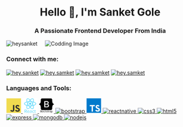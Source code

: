 <h1 align="center">Hello 👋, I'm Sanket Gole</h1>
<h3 align="center">A Passionate Frontend Developer From India</h3>


<img   
  align="right"
  width="400"
  src="https://cdn.dribbble.com/users/1162077/screenshots/5403918/focus-animation.gif"
  alt="Codding Image"
/>

<p align="left">
  <img
    src="https://komarev.com/ghpvc/?username=heysanket&label=Profile%20views&color=0e75b6&style=flat"
    alt="heysanket"
  />
</p>

<h3 align="left">Connect with me:</h3>
<p align="left">
  <a href="https://instagram.com/hey.sanket" target="blank"
    ><img
      align="center"
      src="https://raw.githubusercontent.com/rahuldkjain/github-profile-readme-generator/master/src/images/icons/Social/instagram.svg"
      alt="hey.sanket"
      height="30"
      width="40"
  /></a>
  <a href="https://twitter.com/HeySanket" target="blank"
    ><img
      align="center"
      src="https://raw.githubusercontent.com/rahuldkjain/github-profile-readme-generator/master/src/images/icons/Social/twitter.svg"
      alt="hey.samket"
      height="30"
      width="40"
  /></a>
   <a href="https://twitter.com/HeySanket" target="blank"
    ><img
      align="center"
      src="https://encrypted-tbn0.gstatic.com/images?q=tbn:ANd9GcTpr_FM2x5i1n8N7O1XRPaT4Pbhgm0nfxWl5Q&usqp=CAU"
      alt="hey.samket"
      height="30"
      width="40"
  /></a>
<a href="https://www.google.com/search?q=wa.+me%2F91+8421842224&sxsrf=ALiCzsY4hT7akF3MzqnKcd_2nANu1QXQkw%3A1669826182944&ei=hoaHY5qeOd_gseMPh6280A4&oq=we%2F91&gs_lcp=Cgxnd3Mtd2l6LXNlcnAQARgBMgoIABBHENYEELADMgoIABBHENYEELADMgoIABBHENYEELADMgoIABBHENYEELADMgoIABBHENYEELADMgoIABBHENYEELADMgoIABBHENYEELADMgoIABBHENYEELADSgQIQRgASgQIRhgAUABYAGCxFWgEcAB4AIABAIgBAJIBAJgBAMgBCMABAQ&sclient=gws-wiz-serp" target="blank"
    ><img
      align="center"
      src="https://w7.pngwing.com/pngs/10/271/png-transparent-iphone-whatsapp-logo-whatsapp-call-icon-grass-mobile-phones-instant-messaging.png"
      alt="hey.samket"
      height="30"
      width="40"
  /></a>
</p>


<h3 align="left">Languages and Tools:</h3>
<p align="left">
<a
    href="https://developer.mozilla.org/en-US/docs/Web/JavaScript"
    target="_blank"
    rel="noreferrer"
  >
    <img
      src="https://raw.githubusercontent.com/devicons/devicon/master/icons/javascript/javascript-original.svg"
      alt="javascript"
      width="40"
      height="40"
    />
  </a>
 <a href="https://reactjs.org/" target="_blank" rel="noreferrer">
    <img
      src="https://raw.githubusercontent.com/devicons/devicon/master/icons/react/react-original-wordmark.svg"
      alt="react"
      width="40"
      height="40"
    />
  </a>

  <a href="https://getbootstrap.com" target="_blank" rel="noreferrer">
    <img
      src="https://raw.githubusercontent.com/devicons/devicon/master/icons/bootstrap/bootstrap-plain-wordmark.svg"
      alt="bootstrap"
      width="40"
      height="40"
    />
  </a>
 <a href="https://getbootstrap.com" target="_blank" rel="noreferrer">
    <img
      src="https://encrypted-tbn0.gstatic.com/images?q=tbn:ANd9GcQqYZZEliSvgOj37jJ_2jSYoQm2mXITpFGgjqbgobvkzpTk4dKWt8rQJFIjzPkAljM4u7M&usqp=CAU"
      alt="bootstrap"
      width="40"
      height="40"
    />
  </a>
 <a href="https://www.typescriptlang.org/" target="_blank" rel="noreferrer">
    <img
      src="https://raw.githubusercontent.com/devicons/devicon/master/icons/typescript/typescript-original.svg"
      alt="typescript"
      width="40"
      height="40"
    />
  </a>
 <a href="https://reactnative.dev/" target="_blank" rel="noreferrer">
    <img
      src="https://reactnative.dev/img/header_logo.svg"
      alt="reactnative"
      width="40"
      height="40"
    />
  </a>
  <a href="https://www.w3schools.com/css/" target="_blank" rel="noreferrer">
    <img
      src="https://encrypted-tbn0.gstatic.com/images?q=tbn:ANd9GcTcaaOIFoPzpI312fNOVLjIzXp6beUBz7tWQ0q1HcPB2Su0NvEIZeVr1rc3DbkbNil1Nm4&usqp=CAU"
      alt="css3"
      width="40"
      height="40"
    />
  </a>
 <a href="https://www.w3.org/html/" target="_blank" rel="noreferrer">
    <img
      src="https://w7.pngwing.com/pngs/840/443/png-transparent-html-5-logo-web-development-html-css3-canvas-element-web-design-w3c-html5-logo-miscellaneous-text-orange-thumbnail.png"
      alt="html5"
      width="40"
      height="40"
    />
  </a>
  <a href="https://expressjs.com" target="_blank" rel="noreferrer">
    <img
      src="https://e7.pngegg.com/pngimages/247/558/png-clipart-node-js-javascript-express-js-npm-react-github-angle-text.png"
      alt="express"
      width="40"
      height="40"
    />
  </a>
 
  
  <a href="https://www.mongodb.com/" target="_blank" rel="noreferrer">
    <img
      src="https://www.pngitem.com/pimgs/m/385-3850320_png-transparent-mongodb-icon-mongodb-logo-png-download.png"
      alt="mongodb"
      width="40"
      height="40"
    />
  </a>
  <a href="https://nodejs.org" target="_blank" rel="noreferrer">
    <img
      src="https://e7.pngegg.com/pngimages/540/810/png-clipart-node-js-javascript-npm-computer-icons-web-application-others-miscellaneous-text-thumbnail.png"
      alt="nodejs"
      width="40"
      height="40"
    />
  </a>
 
 
 
</p>
